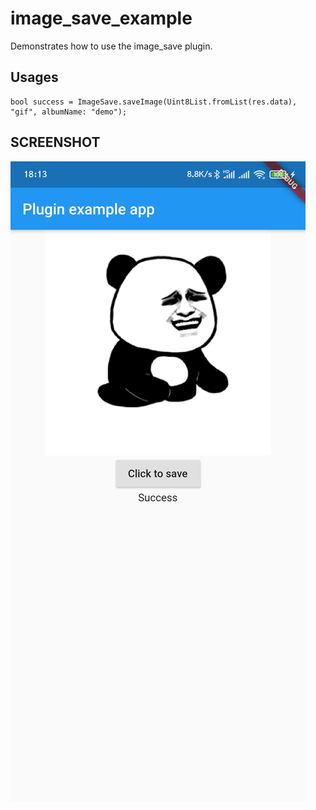 # image_save_example

Demonstrates how to use the image_save plugin.

## Usages

```
bool success = ImageSave.saveImage(Uint8List.fromList(res.data), "gif", albumName: "demo");
```

## SCREENSHOT
![screenshot](Screenshot.jpg)

